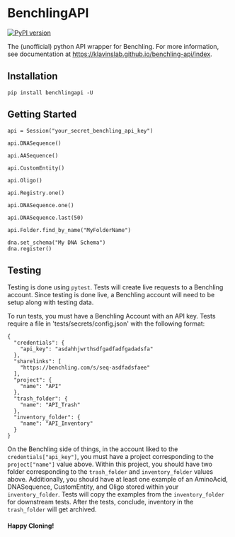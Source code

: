 # BenchlingAPI

[![PyPI version](https://badge.fury.io/py/benchlingapi.svg)](https://badge.fury.io/py/benchlingapi)

The (unofficial) python API wrapper for Benchling. For more information,
see documentation at https://klavinslab.github.io/benchling-api/index.

## Installation

```
pip install benchlingapi -U
```

## Getting Started

`api = Session("your_secret_benchling_api_key")`

`api.DNASequence()`

`api.AASequence()`

`api.CustomEntity()`

`api.Oligo()`

`api.Registry.one()`

`api.DNASequence.one()`

`api.DNASequence.last(50)`

`api.Folder.find_by_name("MyFolderName")`

```
dna.set_schema("My DNA Schema")
dna.register()
```

## Testing

Testing is done using `pytest`. Tests will create live requests to a Benchling account.
Since testing is done live, a Benchling account will need to be setup along with testing
data.

To run tests, you must have a Benchling Account with an API key. Tests require a file in
'tests/secrets/config.json' with the following format:

```
{
  "credentials": {
    "api_key": "asdahhjwrthsdfgadfadfgadadsfa"
  },
  "sharelinks": [
    "https://benchling.com/s/seq-asdfadsfaee"
  ],
  "project": {
    "name": "API"
  },
  "trash_folder": {
    "name": "API_Trash"
  },
  "inventory_folder": {
    "name": "API_Inventory"
  }
}
```

On the Benchling side of things, in the account liked to the `credentials["api_key"]`, you must
have a project corresponding to the `project["name"]` value above. Within this project, you should
have two folder corresponding to the `trash_folder` and `inventory_folder` values above. Additionally,
you should have at least one example of an AminoAcid, DNASequence, CustomEntity, and Oligo stored within
your `inventory_folder`. Tests will copy the examples from the `inventory_folder` for downstream tests.
After the tests, conclude, inventory in the `trash_folder` will get archived.

#### Happy Cloning!